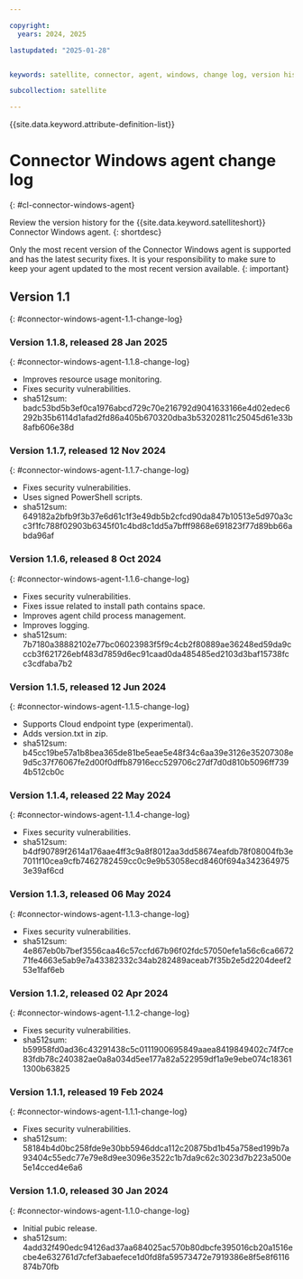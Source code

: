 ```yaml
---

copyright:
  years: 2024, 2025

lastupdated: "2025-01-28"


keywords: satellite, connector, agent, windows, change log, version history

subcollection: satellite

---
```


{{site.data.keyword.attribute-definition-list}}

# Connector Windows agent change log
{: #cl-connector-windows-agent}

Review the version history for the {{site.data.keyword.satelliteshort}} Connector Windows agent.
{: shortdesc}

Only the most recent version of the Connector Windows agent is supported and has the latest security fixes. It is your responsibility to make sure to keep your agent updated to the most recent version available. 
{: important}


## Version 1.1
{: #connector-windows-agent-1.1-change-log}

### Version 1.1.8, released 28 Jan 2025
{: #connector-windows-agent-1.1.8-change-log}

- Improves resource usage monitoring.
- Fixes security vulnerabilities.
- sha512sum: badc53bd5b3ef0ca1976abcd729c70e216792d9041633166e4d02edec6292b35b6114d1afad2fd86a405b670320dba3b53202811c25045d61e33b8afb606e38d



### Version 1.1.7, released 12 Nov 2024
{: #connector-windows-agent-1.1.7-change-log}

- Fixes security vulnerabilities.
- Uses signed PowerShell scripts.
- sha512sum: 649182a2bfb9f3b37e6d61c1f3e49db5b2cfcd90da847b10513e5d970a3cc3f1fc788f02903b6345f01c4bd8c1dd5a7bfff9868e691823f77d89bb66abda96af



### Version 1.1.6, released 8 Oct 2024
{: #connector-windows-agent-1.1.6-change-log}

- Fixes security vulnerabilities.
- Fixes issue related to install path contains space.
- Improves agent child process management.
- Improves logging.
- sha512sum: 7b7180a38882102e77bc06023983f5f9c4cb2f80889ae36248ed59da9cccb3f621726ebf483d7859d6ec91caad0da485485ed2103d3baf15738fcc3cdfaba7b2


### Version 1.1.5, released 12 Jun 2024
{: #connector-windows-agent-1.1.5-change-log}

- Supports Cloud endpoint type (experimental).
- Adds version.txt in zip.
- sha512sum: b45cc19be57a1b8bea365de81be5eae5e48f34c6aa39e3126e35207308e9d5c37f76067fe2d00f0dffb87916ecc529706c27df7d0d810b5096ff7394b512cb0c


### Version 1.1.4, released 22 May 2024
{: #connector-windows-agent-1.1.4-change-log}

- Fixes security vulnerabilities.
- sha512sum: b4df90789f2614a176aae4ff3c9a8f8012aa3dd58674eafdb78f08004fb3e7011f10cea9cfb7462782459cc0c9e9b53058ecd8460f694a3423649753e39af6cd

### Version 1.1.3, released 06 May 2024
{: #connector-windows-agent-1.1.3-change-log}

- Fixes security vulnerabilities.
- sha512sum: 4e867eb0b7bef3556caa46c57ccfd67b96f02fdc57050efe1a56c6ca667271fe4663e5ab9e7a43382332c34ab282489aceab7f35b2e5d2204deef253e1faf6eb

### Version 1.1.2, released 02 Apr 2024
{: #connector-windows-agent-1.1.2-change-log}

- Fixes security vulnerabilities.
- sha512sum: b59958fd0ad36c43291438c5c0111900695849aaea8419849402c74f7ce83fdb78c240382ae0a8a034d5ee177a82a522959df1a9e9ebe074c183611300b63825

### Version 1.1.1, released 19 Feb 2024
{: #connector-windows-agent-1.1.1-change-log}

- Fixes security vulnerabilities.
- sha512sum: 58184b4d0bc258fde9e30bb5946ddca112c20875bd1b45a758ed199b7a93404c55edc77e79e8d9ee3096e3522c1b7da9c62c3023d7b223a500e5e14cced4e6a6

### Version 1.1.0, released 30 Jan 2024
{: #connector-windows-agent-1.1.0-change-log}

- Initial pubic release.
- sha512sum: 4add32f490edc94126ad37aa684025ac570b80dbcfe395016cb20a1516ecbe4e632761d7cfef3abaefece1d0fd8fa59573472e7919386e8f5e8f6116874b70fb
